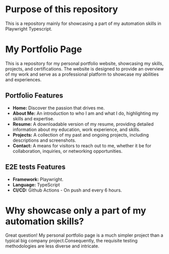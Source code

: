 # Purpose of this repository
This is a repository mainly for showcasing a part of my automation skills in Playwright Typescript.

# My Portfolio Page

This is a repository for my personal portfolio website, showcasing my skills, projects, and certifications. The website is designed to provide an overview of my work and serve as a professional platform to showcase my abilities and experiences.

## Portfolio Features

- **Home:** Discover the passion that drives me.
- **About Me:** An introduction to who I am and what I do, highlighting my skills and expertise.
- **Resume:** A downloadable version of my resume, providing detailed information about my education, work experience, and skills.
- **Projects:** A collection of my past and ongoing projects, including descriptions and screenshots.
- **Contact:** A means for visitors to reach out to me, whether it be for collaboration, inquiries, or networking opportunities.

## E2E tests Features

- **Framework:** Playwright.
- **Language:** TypeScript
- **CI/CD:** Github Actions - On push and every 6 hours.

# Why showcase only a part of my automation skills?

Great question! My personal portfolio page is a much simpler project than a typical big company project.Consequently, the requisite testing methodologies are less diverse and intricate.